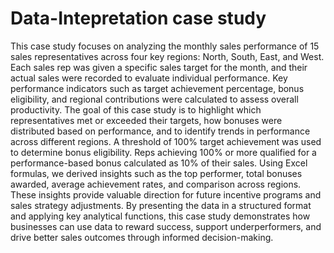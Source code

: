 # Data-Intepretation case study

This case study focuses on analyzing the monthly sales performance of 15 sales representatives across four key regions: North, South, East, and West. Each sales rep was given a specific sales target for the month, and their actual sales were recorded to evaluate individual performance. Key performance indicators such as target achievement percentage, bonus eligibility, and regional contributions were calculated to assess overall productivity.
The goal of this case study is to highlight which representatives met or exceeded their targets, how bonuses were distributed based on performance, and to identify trends in performance across different regions. A threshold of 100% target achievement was used to determine bonus eligibility. Reps achieving 100% or more qualified for a performance-based bonus calculated as 10% of their sales.
Using Excel formulas, we derived insights such as the top performer, total bonuses awarded, average achievement rates, and comparison across regions. These insights provide valuable direction for future incentive programs and sales strategy adjustments.
By presenting the data in a structured format and applying key analytical functions, this case study demonstrates how businesses can use data to reward success, support underperformers, and drive better sales outcomes through informed decision-making.

